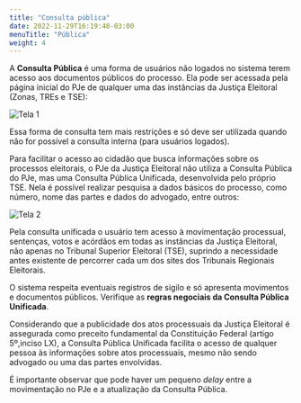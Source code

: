 ```yaml
---
title: "Consulta pública"
date: 2022-11-29T16:19:48-03:00
menuTitle: "Pública"
weight: 4
---
```


A **Consulta Pública** é uma forma de usuários não logados no sistema terem acesso aos documentos públicos do processo. Ela pode ser acessada pela página inicial do PJe de qualquer uma das instâncias da Justiça Eleitoral (Zonas, TREs e TSE):

![Tela 1](/imagens/consulta_publica_1.jpg)

Essa forma de consulta tem mais restrições e só deve ser utilizada quando não for possível a consulta interna (para usuários logados).

Para facilitar o acesso ao cidadão que busca informações sobre os processos eleitorais, o PJe da Justiça Eleitoral não utiliza a Consulta Pública do PJe, mas uma Consulta Pública Unificada, desenvolvida pelo próprio TSE. Nela é possível realizar pesquisa a dados básicos do processo, como número, nome das partes e dados do advogado, entre outros:

![Tela 2](/imagens/consulta_publica_2.jpg)


Pela consulta unificada o usuário tem acesso à movimentação processual, sentenças, votos e acórdãos em todas as instâncias da Justiça Eleitoral, não apenas no Tribunal Superior Eleitoral (TSE), suprindo a necessidade antes existente de percorrer cada um dos sites dos Tribunais Regionais Eleitorais.

O sistema respeita eventuais registros de sigilo e só apresenta movimentos e documentos públicos. Verifique as **regras negociais da Consulta Pública Unificada**.

Considerando que a publicidade dos atos processuais da Justiça Eleitoral é assegurada como preceito fundamental da Constituição Federal (artigo 5º,inciso LX), a Consulta Pública Unificada facilita o acesso de qualquer pessoa às informações sobre atos processuais, mesmo não sendo advogado ou uma das partes envolvidas.

É importante observar que pode haver um pequeno *delay* entre a movimentação no PJe e a atualização da Consulta Pública.
